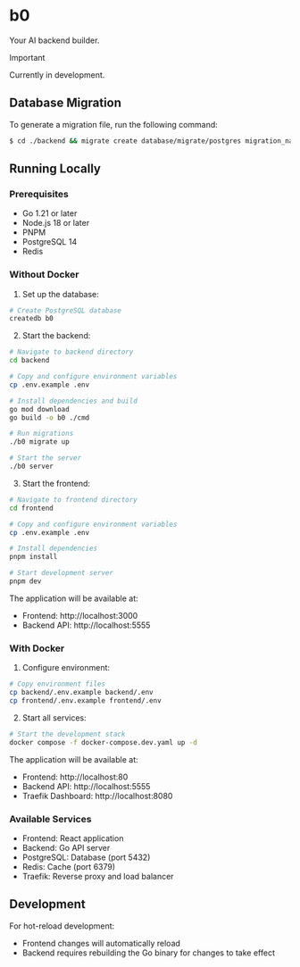 # b0

Your AI backend builder.

> [!IMPORTANT]
> Currently in development.

## Database Migration

To generate a migration file, run the following command:

```bash
$ cd ./backend && migrate create database/migrate/postgres migration_name
```

## Running Locally

### Prerequisites

- Go 1.21 or later
- Node.js 18 or later
- PNPM
- PostgreSQL 14
- Redis

### Without Docker

1. Set up the database:

```bash
# Create PostgreSQL database
createdb b0
```

2. Start the backend:

```bash
# Navigate to backend directory
cd backend

# Copy and configure environment variables
cp .env.example .env

# Install dependencies and build
go mod download
go build -o b0 ./cmd

# Run migrations
./b0 migrate up

# Start the server
./b0 server
```

3. Start the frontend:

```bash
# Navigate to frontend directory
cd frontend

# Copy and configure environment variables
cp .env.example .env

# Install dependencies
pnpm install

# Start development server
pnpm dev
```

The application will be available at:

- Frontend: http://localhost:3000
- Backend API: http://localhost:5555

### With Docker

1. Configure environment:

```bash
# Copy environment files
cp backend/.env.example backend/.env
cp frontend/.env.example frontend/.env
```

2. Start all services:

```bash
# Start the development stack
docker compose -f docker-compose.dev.yaml up -d
```

The application will be available at:

- Frontend: http://localhost:80
- Backend API: http://localhost:5555
- Traefik Dashboard: http://localhost:8080

### Available Services

- Frontend: React application
- Backend: Go API server
- PostgreSQL: Database (port 5432)
- Redis: Cache (port 6379)
- Traefik: Reverse proxy and load balancer

## Development

For hot-reload development:

- Frontend changes will automatically reload
- Backend requires rebuilding the Go binary for changes to take effect

